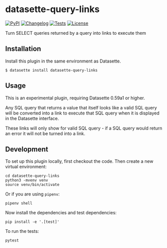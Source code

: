 # datasette-query-links

[![PyPI](https://img.shields.io/pypi/v/datasette-query-links.svg)](https://pypi.org/project/datasette-query-links/)
[![Changelog](https://img.shields.io/github/v/release/simonw/datasette-query-links?include_prereleases&label=changelog)](https://github.com/simonw/datasette-query-links/releases)
[![Tests](https://github.com/simonw/datasette-query-links/workflows/Test/badge.svg)](https://github.com/simonw/datasette-query-links/actions?query=workflow%3ATest)
[![License](https://img.shields.io/badge/license-Apache%202.0-blue.svg)](https://github.com/simonw/datasette-query-links/blob/main/LICENSE)

Turn SELECT queries returned by a query into links to execute them

## Installation

Install this plugin in the same environment as Datasette.

    $ datasette install datasette-query-links

## Usage

This is an experimental plugin, requiring Datasette  0.59a1 or higher.

Any SQL query that returns a value that itself looks like a valid SQL query will be converted into a link to execute that SQL query when it is displayed in the Datasette interface.

These links will only show for valid SQL query - if a SQL query would return an error it will not be turned into a link.

## Development

To set up this plugin locally, first checkout the code. Then create a new virtual environment:

    cd datasette-query-links
    python3 -mvenv venv
    source venv/bin/activate

Or if you are using `pipenv`:

    pipenv shell

Now install the dependencies and test dependencies:

    pip install -e '.[test]'

To run the tests:

    pytest
